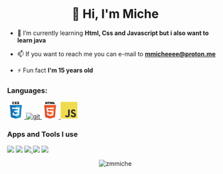 <h1 align="center">👋 Hi, I'm Miche</h1>


- 🌱 I’m currently learning **Html, Css and Javascript but i also want to learn java**

- 📫 If you want to reach me you can e-mail to **mmicheeee@proton.me**

- ⚡ Fun fact **I'm 15 years old**
<p align="left">
</p>

<h3 align="left">Languages:</h3>
<a href="https://www.w3schools.com/css/" target="_blank" rel="noreferrer"> <img src="https://raw.githubusercontent.com/devicons/devicon/master/icons/css3/css3-original-wordmark.svg" alt="css3" width="40" height="40"/> </a> <a href="https://git-scm.com/" target="_blank" rel="noreferrer"> <img src="https://www.vectorlogo.zone/logos/git-scm/git-scm-icon.svg" alt="git" width="40" height="40"/> </a> <a href="https://www.w3.org/html/" target="_blank" rel="noreferrer"> <img src="https://raw.githubusercontent.com/devicons/devicon/master/icons/html5/html5-original-wordmark.svg" alt="html5" width="40" height="40"/> </a> <a href="https://developer.mozilla.org/en-US/docs/Web/JavaScript" target="_blank" rel="noreferrer"> <img src="https://raw.githubusercontent.com/devicons/devicon/master/icons/javascript/javascript-original.svg" alt="javascript" width="40" height="40"/> </a> <a href="https://www.photoshop.com/en" target="_blank" rel="noreferrer">  </a> </p>
<h3 align="left">Apps and Tools I use</h3>
<div display:flex>
<img src="https://img.shields.io/badge/Brave-FB542B?style=for-the-badge&logo=Brave&logoColor=white"></img> <img src="https://img.shields.io/badge/Adobe%20Premiere%20Pro-9999FF.svg?style=for-the-badge&logo=Adobe%20Premiere%20Pro&logoColor=white"></img> <img src="https://img.shields.io/badge/adobe%20photoshop-%2331A8FF.svg?style=for-the-badge&logo=adobe%20photoshop&logoColor=white"></img><a href="https://www.reddit.com/user/zMMiche"> <img src="https://img.shields.io/badge/Reddit-%23FF4500.svg?style=for-the-badge&logo=Reddit&logoColor=white"></img></a> <img src="https://img.shields.io/badge/figma-%23F24E1E.svg?style=for-the-badge&logo=figma&logoColor=white"></img>
</div>
<p align="center"> <img src="https://komarev.com/ghpvc/?username=zmmiche&label=Profile%20views&color=0e75b6&style=flat" alt="zmmiche" /> </p>
